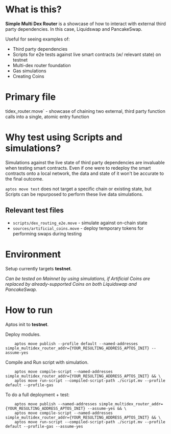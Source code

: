 # What is this?

**Simple Multi Dex Router** is a showcase of how to interact with external third party dependencies. In this case, Liquidswap and PancakeSwap.

Useful for seeing examples of:

- Third party dependencies
- Scripts for e2e tests against live smart contracts (w/ relevant state) on testnet
- Multi-dex router foundation
- Gas simulations
- Creating Coins

# Primary file

tidex_router.move` - showcase of chaining two external, third party function calls into a single, atomic entry function

# Why test using Scripts and simulations?

Simulations against the live state of third party dependencies are invaluable when testing smart contracts.
Even if one were to redeploy the smart contracts onto a local network, the data and state of it won't be accurate to the final outcome.

`aptos move test` does not target a specific chain or existing state, but Scripts can be repurposed to perform these live data simulations.

## Relevant test files

- `scripts/dex_routing_e2e.move` - simulate against on-chain state
- `sources/artificial_coins.move` - deploy temporary tokens for performing swaps during testing

# Environment

Setup currently targets **testnet**.

_Can be tested on Mainnet by using simulations, if Artificial Coins are replaced by already-supported Coins on both Liquidswap and PancakeSwap._

# How to run

Aptos init to **testnet**.

Deploy modules.

```console
    aptos move publish --profile default --named-addresses simple_multidex_router_addr={YOUR_RESULTING_ADDRESS_APTOS_INIT} --assume-yes
```

Compile and Run script with simulation.

```console
    aptos move compile-script --named-addresses simple_multidex_router_addr={YOUR_RESULTING_ADDRESS_APTOS_INIT} && \
    aptos move run-script --compiled-script-path ./script.mv --profile default --profile-gas
```

To do a full deployment + test:

```console
    aptos move publish --named-addresses simple_multidex_router_addr={YOUR_RESULTING_ADDRESS_APTOS_INIT} --assume-yes && \
    aptos move compile-script --named-addresses simple_multidex_router_addr={YOUR_RESULTING_ADDRESS_APTOS_INIT} && \
    aptos move run-script --compiled-script-path ./script.mv --profile default --profile-gas --assume-yes
```
